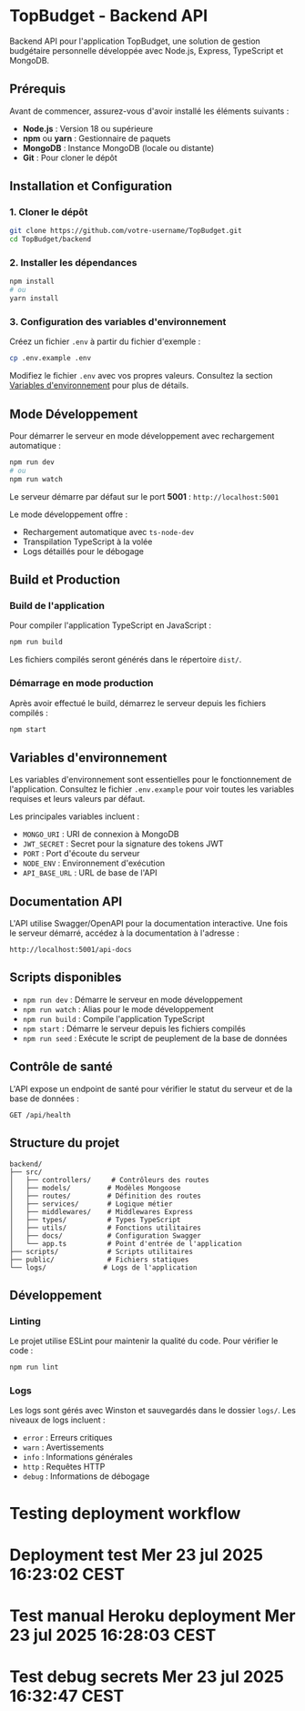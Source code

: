 # TopBudget - Backend API

Backend API pour l'application TopBudget, une solution de gestion budgétaire personnelle développée avec Node.js, Express, TypeScript et MongoDB.

## Prérequis

Avant de commencer, assurez-vous d'avoir installé les éléments suivants :

- **Node.js** : Version 18 ou supérieure
- **npm** ou **yarn** : Gestionnaire de paquets
- **MongoDB** : Instance MongoDB (locale ou distante)
- **Git** : Pour cloner le dépôt

## Installation et Configuration

### 1. Cloner le dépôt

```bash
git clone https://github.com/votre-username/TopBudget.git
cd TopBudget/backend
```

### 2. Installer les dépendances

```bash
npm install
# ou
yarn install
```

### 3. Configuration des variables d'environnement

Créez un fichier `.env` à partir du fichier d'exemple :

```bash
cp .env.example .env
```

Modifiez le fichier `.env` avec vos propres valeurs. Consultez la section [Variables d'environnement](#variables-denvironnement) pour plus de détails.

## Mode Développement

Pour démarrer le serveur en mode développement avec rechargement automatique :

```bash
npm run dev
# ou
npm run watch
```

Le serveur démarre par défaut sur le port **5001** : `http://localhost:5001`

Le mode développement offre :

- Rechargement automatique avec `ts-node-dev`
- Transpilation TypeScript à la volée
- Logs détaillés pour le débogage

## Build et Production

### Build de l'application

Pour compiler l'application TypeScript en JavaScript :

```bash
npm run build
```

Les fichiers compilés seront générés dans le répertoire `dist/`.

### Démarrage en mode production

Après avoir effectué le build, démarrez le serveur depuis les fichiers compilés :

```bash
npm start
```

## Variables d'environnement

Les variables d'environnement sont essentielles pour le fonctionnement de l'application. Consultez le fichier `.env.example` pour voir toutes les variables requises et leurs valeurs par défaut.

Les principales variables incluent :

- `MONGO_URI` : URI de connexion à MongoDB
- `JWT_SECRET` : Secret pour la signature des tokens JWT
- `PORT` : Port d'écoute du serveur
- `NODE_ENV` : Environnement d'exécution
- `API_BASE_URL` : URL de base de l'API

## Documentation API

L'API utilise Swagger/OpenAPI pour la documentation interactive. Une fois le serveur démarré, accédez à la documentation à l'adresse :

```
http://localhost:5001/api-docs
```

## Scripts disponibles

- `npm run dev` : Démarre le serveur en mode développement
- `npm run watch` : Alias pour le mode développement
- `npm run build` : Compile l'application TypeScript
- `npm start` : Démarre le serveur depuis les fichiers compilés
- `npm run seed` : Exécute le script de peuplement de la base de données

## Contrôle de santé

L'API expose un endpoint de santé pour vérifier le statut du serveur et de la base de données :

```
GET /api/health
```

## Structure du projet

```
backend/
├── src/
│   ├── controllers/     # Contrôleurs des routes
│   ├── models/         # Modèles Mongoose
│   ├── routes/         # Définition des routes
│   ├── services/       # Logique métier
│   ├── middlewares/    # Middlewares Express
│   ├── types/          # Types TypeScript
│   ├── utils/          # Fonctions utilitaires
│   ├── docs/           # Configuration Swagger
│   └── app.ts          # Point d'entrée de l'application
├── scripts/            # Scripts utilitaires
├── public/             # Fichiers statiques
└── logs/              # Logs de l'application
```

## Développement

### Linting

Le projet utilise ESLint pour maintenir la qualité du code. Pour vérifier le code :

```bash
npm run lint
```

### Logs

Les logs sont gérés avec Winston et sauvegardés dans le dossier `logs/`. Les niveaux de logs incluent :

- `error` : Erreurs critiques
- `warn` : Avertissements
- `info` : Informations générales
- `http` : Requêtes HTTP
- `debug` : Informations de débogage
# Testing deployment workflow
# Deployment test Mer 23 jul 2025 16:23:02 CEST
# Test manual Heroku deployment Mer 23 jul 2025 16:28:03 CEST
# Test debug secrets Mer 23 jul 2025 16:32:47 CEST
